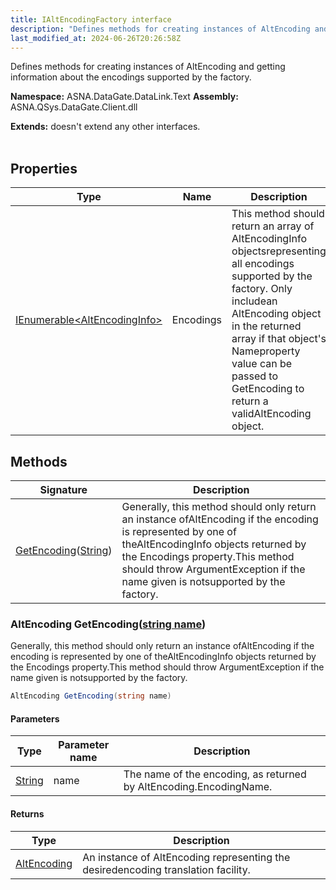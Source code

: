 ```yaml
---
title: IAltEncodingFactory interface
description: "Defines methods for creating instances of AltEncoding and getting information about the encodings supported by the factory. "
last_modified_at: 2024-06-26T20:26:58Z
---
```


Defines methods for creating instances of AltEncoding and getting information about the encodings supported by the factory.

**Namespace:** ASNA.DataGate.DataLink.Text
**Assembly:** ASNA.QSys.DataGate.Client.dll

**Extends:** doesn't extend any other interfaces.
<br>
<br>

## Properties

| Type | Name | Description
| --- | --- | --- 
| [IEnumerable\<AltEncodingInfo\>](https://learn.microsoft.com/en-us/dotnet/api/system.collections.generic.ienumerable-1?view=net-8.0) | Encodings | This method should return an array of AltEncodingInfo objectsrepresenting all encodings supported by the factory.  Only includean AltEncoding object in the returned array if that object's Nameproperty value can be passed to GetEncoding to return a validAltEncoding object. |

## Methods

| Signature | Description |
| --- | --- |
| [GetEncoding](#altencoding-getencodingstring-name)([String](https://docs.microsoft.com/en-us/dotnet/api/system.string)) | Generally, this method should only return an instance ofAltEncoding if the encoding is represented by one of theAltEncodingInfo objects returned by the Encodings property.This method should throw ArgumentException if the name given is notsupported by the factory.

### AltEncoding GetEncoding([string name](https://learn.microsoft.com/en-us/dotnet/api/system.string?view=net-8.0))

Generally, this method should only return an instance ofAltEncoding if the encoding is represented by one of theAltEncodingInfo objects returned by the Encodings property.This method should throw ArgumentException if the name given is notsupported by the factory.

```cs
AltEncoding GetEncoding(string name)
```

#### Parameters

| Type | Parameter name | Description
| --- | --- | ---
| [String](https://docs.microsoft.com/en-us/dotnet/api/system.string) | name | The name of the encoding, as returned by             AltEncoding.EncodingName.

#### Returns

| Type | Description
| --- | ---
| [AltEncoding](/reference/datagate/datagate-data-link/alt-encoding.html) | An instance of AltEncoding representing the desiredencoding translation facility.
